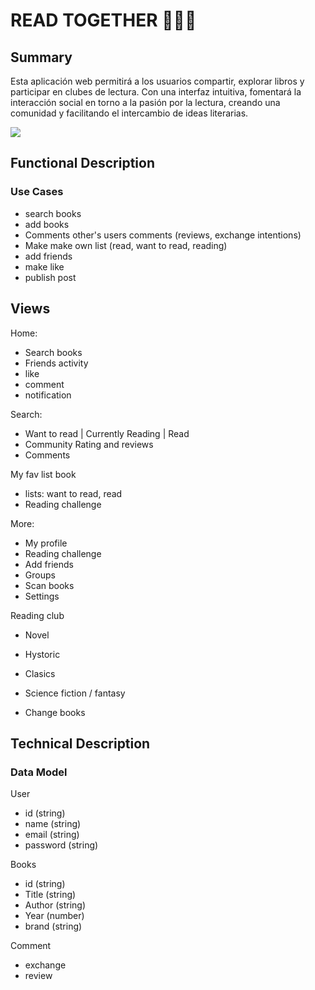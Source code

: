 # READ TOGETHER 📕📗📙

## Summary

Esta aplicación web permitirá a los usuarios compartir, explorar libros y participar en clubes de lectura. Con una interfaz intuitiva, fomentará la interacción social en torno a la pasión por la lectura, creando una comunidad y facilitando el intercambio de ideas literarias.

![](https://media4.giphy.com/media/3otPonSG56cvNy9BNm/giphy.gif?cid=ecf05e47gvggq50e2f9prkuop2kzvw28umn3atjnaujhutd5&ep=v1_gifs_related&rid=giphy.gif&ct=g)


## Functional Description

### Use Cases

- search books
- add books
- Comments other's users comments (reviews, exchange intentions)
- Make make own list (read, want to read, reading)
- add friends
- make like
- publish post


## Views

Home: 
 - Search books
 - Friends activity
 - like
 - comment
 - notification 

Search: 
- Want to read | Currently Reading | Read
- Community Rating and reviews 
- Comments

My fav list book
- lists: want to read, read
- Reading challenge 

More: 
- My profile
- Reading challenge
- Add friends
- Groups
- Scan books
- Settings

Reading club
- Novel
- Hystoric
- Clasics 
- Science fiction / fantasy

- Change books 

    
## Technical Description

### Data Model

User

- id (string)
- name (string)
- email (string)
- password (string)

Books
- id (string)
- Title (string)
- Author (string)
- Year (number)
- brand (string)


Comment
- exchange 
- review








